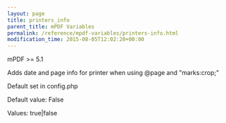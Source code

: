 ```yaml
---
layout: page
title: printers_info
parent_title: mPDF Variables
permalink: /reference/mpdf-variables/printers-info.html
modification_time: 2015-08-05T12:02:20+00:00
---
```




<div>
<div>
<div>
<div>
<p>mPDF &gt;= 5.1</p>
<p>Adds date and page info for printer when using @page and "marks:crop;"</p>
<p>Default set in config.php</p>
<p>Default value: False</p>
<p>Values: true|false</p>
</div>
</div>
</div>
</div>
